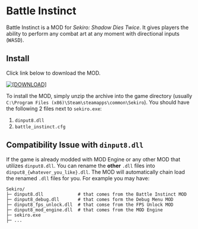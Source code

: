 # Battle Instinct

Battle Instinct is a MOD for *Sekiro: Shadow Dies Twice*. It gives players the ability to perform any combat art at any moment with directional inputs (<kbd>W</kbd><kbd>A</kbd><kbd>S</kbd><kbd>D</kbd>).

## Install

Click link below to download the MOD.

[![[DOWNLOAD]](https://img.shields.io/badge/DOWNLOAD-battle--instinct__x64.zip-blue)](https://github.com/dec32/sekiro-battle-instinct/releases/latest/download/battle-instinct_x64.zip)

To install the MOD, simply unzip the archive into the game directory (usually `C:\Program Files (x86)\Steam\steamapps\common\Sekiro`). You should have the following 2 files next to `sekiro.exe`:

1. `dinput8.dll`
2. `battle_instinct.cfg`

## Compatibility Issue with `dinput8.dll`

If the game is already modded with MOD Engine or any other MOD that utilizes `dinput8.dll`. You can rename the **other** `.dll` files into `dinput8_{whatever_you_like}.dll`. The MOD will automatically chain load the renamed `.dll` files for you. For example you may have:

```
Sekiro/
├─ dinput8.dll             # that comes from the Battle Instinct MOD
├─ dinput8_debug.dll       # that comes form the Debug Menu MOD
├─ dinput8_fps_unlock.dll  # that comse from the FPS Unlock MOD
├─ dinput8_mod_engine.dll  # that comes from the MOD Engine
├─ sekiro.exe
├─ ...
```